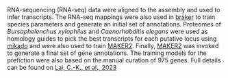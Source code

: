 RNA-sequencing (RNA-seq) data were aligned to the assembly and used to infer transcripts. The RNA-seq mappings were also used in [braker](https://github.com/Gaius-Augustus/BRAKER) to train species parameters and generate an initial set of annotations. Proteomes of _Bursaphelenchus xylophilus_ and _Caenorhabditis elegans_ were used as homology guides to pick the best transcripts for each putative locus using [mikado](https://mikado.readthedocs.io/en/stable/) and were also used to train [MAKER2](https://www.yandell-lab.org/software/maker.html). Finally, [MAKER2](https://www.yandell-lab.org/software/maker.html) was invoked to generate a final set of gene annotations. The training models for the prefiction were also based on the manual curation of 975 genes. Full details can be found on [Lai, C.-K., et al., 2023](https://onlinelibrary.wiley.com/action/showCitFormats?doi=10.1111%2F1755-0998.13752)
